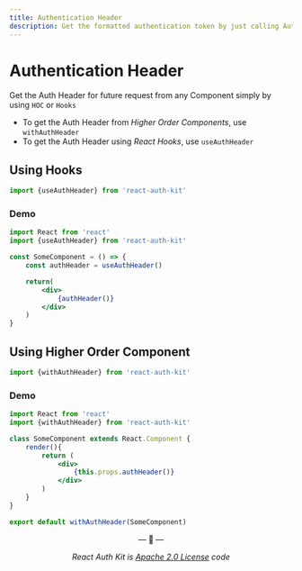 ```yaml
---
title: Authentication Header
description: Get the formatted authentication token by just calling Auth Header hook or Higher order component and pass it to all the API calls.
---
```



# Authentication Header

Get the Auth Header for future request from any Component simply by using `HOC` or `Hooks`

- To get the Auth Header from _Higher Order Components_, use `withAuthHeader`
- To get the Auth Header using _React Hooks_, use `useAuthHeader`

<div data-ea-publisher="authkitarkadipme" data-ea-type="text" data-ea-keywords="web|react|javascript|python|database|node|mongo" id="authheader"></div>

## Using Hooks

```js
import {useAuthHeader} from 'react-auth-kit'
```

### Demo

```jsx
import React from 'react'
import {useAuthHeader} from 'react-auth-kit'

const SomeComponent = () => {
    const authHeader = useAuthHeader()

    return(
        <div>
            {authHeader()}
        </div>
    )
}
```

## Using Higher Order Component

```jsx
import {withAuthHeader} from 'react-auth-kit'
```

### Demo

```jsx
import React from 'react'
import {withAuthHeader} from 'react-auth-kit'

class SomeComponent extends React.Component {
    render(){
        return (
            <div>
                {this.props.authHeader()}
            </div>
        )
    }
}

export default withAuthHeader(SomeComponent)
```

<p align="center">&mdash; 🔑  &mdash;</p>
<p align="center"><i>React Auth Kit is <a href="https://github.com/react-auth-kit/react-auth-kit/blob/master/LICENSE">Apache 2.0 License</a> code</i></p>
